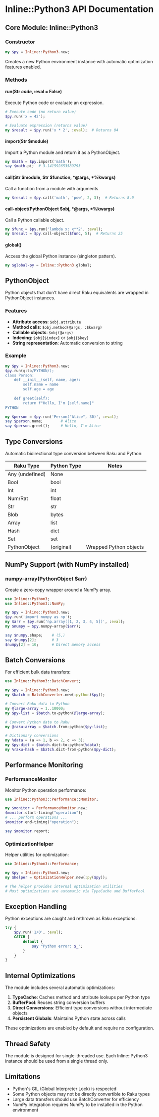 # Inline::Python3 API Documentation

## Core Module: Inline::Python3

### Constructor

```raku
my $py = Inline::Python3.new;
```

Creates a new Python environment instance with automatic optimization features enabled.

### Methods

#### run(Str $code, :$eval = False)

Execute Python code or evaluate an expression.

```raku
# Execute code (no return value)
$py.run('x = 42');

# Evaluate expression (returns value)
my $result = $py.run('x * 2', :eval);  # Returns 84
```

#### import(Str $module)

Import a Python module and return it as a PythonObject.

```raku
my $math = $py.import('math');
say $math.pi;  # 3.141592653589793
```

#### call(Str $module, Str $function, *@args, *%kwargs)

Call a function from a module with arguments.

```raku
my $result = $py.call('math', 'pow', 2, 3);  # Returns 8.0
```

#### call-object(PythonObject $obj, *@args, *%kwargs)

Call a Python callable object.

```raku
my $func = $py.run('lambda x: x**2', :eval);
my $result = $py.call-object($func, 5);  # Returns 25
```

#### global()

Access the global Python instance (singleton pattern).

```raku
my $global-py = Inline::Python3.global;
```

## PythonObject

Python objects that don't have direct Raku equivalents are wrapped in PythonObject instances.

### Features

- **Attribute access**: `$obj.attribute`
- **Method calls**: `$obj.method(@args, :$kwarg)`
- **Callable objects**: `$obj(@args)`
- **Indexing**: `$obj[$index]` or `$obj{$key}`
- **String representation**: Automatic conversion to string

### Example

```raku
my $py = Inline::Python3.new;
$py.run(q:to/PYTHON/);
class Person:
    def __init__(self, name, age):
        self.name = name
        self.age = age
    
    def greet(self):
        return f"Hello, I'm {self.name}"
PYTHON

my $person = $py.run('Person("Alice", 30)', :eval);
say $person.name;        # Alice
say $person.greet();     # Hello, I'm Alice
```

## Type Conversions

Automatic bidirectional type conversion between Raku and Python:

| Raku Type | Python Type | Notes |
|-----------|-------------|-------|
| Any (undefined) | None | |
| Bool | bool | |
| Int | int | |
| Num/Rat | float | |
| Str | str | |
| Blob | bytes | |
| Array | list | |
| Hash | dict | |
| Set | set | |
| PythonObject | (original) | Wrapped Python objects |

## NumPy Support (with NumPy installed)

### numpy-array(PythonObject $arr)

Create a zero-copy wrapper around a NumPy array.

```raku
use Inline::Python3;
use Inline::Python3::NumPy;

my $py = Inline::Python3.new;
$py.run('import numpy as np');
my $arr = $py.run('np.array([1, 2, 3, 4, 5])', :eval);
my $numpy = $py.numpy-array($arr);

say $numpy.shape;    # (5,)
say $numpy[2];       # 3
$numpy[2] = 10;      # Direct memory access
```

## Batch Conversions

For efficient bulk data transfers:

```raku
use Inline::Python3::BatchConvert;

my $py = Inline::Python3.new;
my $batch = BatchConverter.new(:python($py));

# Convert Raku data to Python
my @large-array = 1..10000;
my $py-list = $batch.to-python(@large-array);

# Convert Python data to Raku
my @raku-array = $batch.from-python($py-list);

# Dictionary conversions
my %data = (a => 1, b => 2, c => 3);
my $py-dict = $batch.dict-to-python(%data);
my %raku-hash = $batch.dict-from-python($py-dict);
```

## Performance Monitoring

### PerformanceMonitor

Monitor Python operation performance:

```raku
use Inline::Python3::Performance::Monitor;

my $monitor = PerformanceMonitor.new;
$monitor.start-timing("operation");
# ... perform operations ...
$monitor.end-timing("operation");

say $monitor.report;
```

### OptimizationHelper

Helper utilities for optimization:

```raku
use Inline::Python3::Performance;

my $py = Inline::Python3.new;
my $helper = OptimizationHelper.new(:py($py));

# The helper provides internal optimization utilities
# Most optimizations are automatic via TypeCache and BufferPool
```

## Exception Handling

Python exceptions are caught and rethrown as Raku exceptions:

```raku
try {
    $py.run('1/0', :eval);
    CATCH {
        default {
            say "Python error: $_";
        }
    }
}
```

## Internal Optimizations

The module includes several automatic optimizations:

1. **TypeCache**: Caches method and attribute lookups per Python type
2. **BufferPool**: Reuses string conversion buffers
3. **Direct Conversions**: Efficient type conversions without intermediate objects
4. **Persistent Globals**: Maintains Python state across calls

These optimizations are enabled by default and require no configuration.

## Thread Safety

The module is designed for single-threaded use. Each Inline::Python3 instance should be used from a single thread only.

## Limitations

- Python's GIL (Global Interpreter Lock) is respected
- Some Python objects may not be directly convertible to Raku types
- Large data transfers should use BatchConverter for efficiency
- NumPy integration requires NumPy to be installed in the Python environment